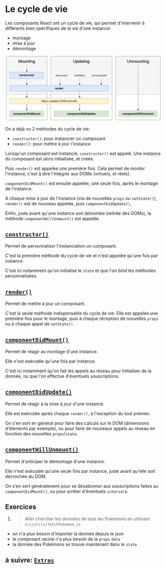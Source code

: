 # Le cycle de vie

Les composants React ont un cycle de vie, qui permet d'intervenir à différents bien spécifiques de la vie d'une instance:

- montage
- mise à jour
- démontage

<a href="https://projects.wojtekmaj.pl/react-lifecycle-methods-diagram/" target="_blank">
<img src="../images/lifecycle.png" alt="Le cycle de vie React"/>
</a>

On a déjà vu 2 méthodes du cycle de vie:

- `constructor()`: pour instancier un composant
- `render()`: pour mettre à jour l'instance

Lorsqu'un composant est instancié, `constructor()` est appelé. Une instance du composant est alors initialisée, et créée.

Puis `render()` est appelée une première fois. Cela permet de _monter_ l'instance, c'est à dire l'intégrer aux DOMs (virtuels, et réels).

`componentDidMount()` est ensuite appelée, une seule fois, après le montage de l'instance.

À chaque mise à jour de l'instance (via de nouvelles `props` ou `setState()`), `render()` est de nouveau appelée, puis `componentDidUpdate()`,

Enfin, juste avant qu'une instance soit _démontée_ (retirée des DOMs), la méthode `componentWillUnmount()` est appelée.

## [`constructor()`](https://fr.reactjs.org/docs/react-component.html#constructor)

Permet de personnaliser l'instanciation un composant.

C'est la première méthode du cycle de vie et n'est appelée qu'une fois par instance.

C'est ici notamment qu'on initialise le `state` et que l'on _bind_ les méthodes personnalisées.

## [`render()`](https://fr.reactjs.org/docs/react-component.html#render)

Permet de mettre à jour un composant.

C'est la seule méthode indispensable du cycle de vie. Elle est appelée une première fois pour le montage, puis à chaque réception de nouvelles `props` ou à chaque appel de `setState()`.

## [`componentDidMount()`](https://fr.reactjs.org/docs/react-component.html#componentdidmount)

Permet de réagir au montage d'une instance.

Elle n'est exécutée qu'une fois par instance.

C'est ici notamment qu'on fait les appels au réseau pour initialiser de la donnée, ou que l'on effectue d'éventuels souscriptions.

## [`componentDidUpdate()`](https://fr.reactjs.org/docs/react-component.html#componentdidupdate)

Permet de réagir à la mise à jour d'une instance.

Elle est exécutée après chaque `render()`, à l'exception du tout premier.

On s'en sort en général pour faire des calculs sur le DOM (dimensions d'éléments par exemple), ou pour faire de nouveaux appels au réseau en fonction des nouvelles `props`/`state`.

## [`componentWillUnmount()`](https://fr.reactjs.org/docs/react-component.html#componentwillunmount)

Permet d'anticiper le démontage d'une instance.

Elle n'est exécutée qu'une seule fois par instance, juste avant qu'elle soit décrochée du DOM.

On s'en sert généralement pour se désabonner aus souscriptions faites au `componentDidMount()`, ou pour arrêter d'éventuels `interval`s.

## Exercices

1. > Aller chercher les données de tous les Pokémons en utilisant `src/utils/fetchPokemon.js`

- on n'a plus besoin d'importer la donnée depuis le json
- le composant racine n'a plus besoin de la `props` `data`
- la donnée des Pokémons se trouve maintenant dans le `state`

## à suivre: [`Extras`](./4_extras.md)
